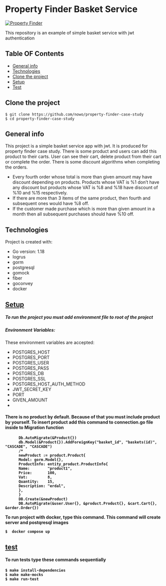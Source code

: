 # Property Finder Basket Service

[![Property Finder](https://avatars.githubusercontent.com/u/7037387?s=200&v=4)](https://www.propertyfinder.ae/)

This repository is an example of simple basket service with jwt authentication
## Table OF Contents
* [General info](#general-info)
* [Technologies](#technologies)
* [Clone the project](#clone)
* [Setup](#setup)
* [Test](#test)

## Clone the project

```
$ git clone https://github.com/nowo/property-finder-case-study
$ cd property-finder-case-study
```
## General info
This project is a simple basket service app with jwt. It is produced for property finder case study. There is some product and users can add this product to their carts. User can see their cart, delete product from their cart or complete the order. There is some discount algorithms when completing the orders.
- Every fourth order whose total is more than given amount may have discount
depending on products. Products whose VAT is %1 don’t have any discount
but products whose VAT is %8 and %18 have discount of %10 and %15
respectively.
- If there are more than 3 items of the same product, then fourth and
subsequent ones would have %8 off.
- If the customer made purchase which is more than given amount in a month
then all subsequent purchases should have %10 off.
## Technologies
Project is created with:
* Go version: 1.18
* logrus
* gorm
* postgresql
* gomock
* fiber
* goconvey
* docker




## [Setup](#setup)
##### To run the project you must add environment file to root of the project
##### Environment Variables:
These environment variables are accepted:
- POSTGRES_HOST
- POSTGRES_PORT
- POSTGRES_USER
- POSTGRES_PASS
- POSTGRES_DB
- POSTGRES_SSL
- POSTGRES_HOST_AUTH_METHOD
- JWT_SECRET_KEY
- PORT
- GIVEN_AMOUNT
-
#### There is no product by default. Because of that you must include product by yourself.  To insert product add this command to <b>connection.go<b> file inside to Migration function
  ```
        Db.AutoMigrate(&Product{})
        db.Model(&Product{}).AddForeignKey("basket_id", "baskets(id)", "CASCADE", "CASCADE")
        /*
        newProduct := product.Product{
        Model: gorm.Model{},
        ProductInfo: entity_product.ProductInfo{
        Name:        "product1",
        Price:       100,
        Vat:         8,
        Quantity:    15,
        Description: "erdal",
        },
        }
        DB.Create(&newProduct)
        DB.AutoMigrate(&user.User{}, &product.Product{}, &cart.Cart{}, &order.Order{})
```
To run project with docker, type this command. This command will create server and postqresql images
 ```
 $  docker compose up
 ```

 ## [test](#test)
 #### To run tests type these commands sequentially
 ```
 $ make install-dependencies
 $ make make-mocks
 $ make run-test
 ```



